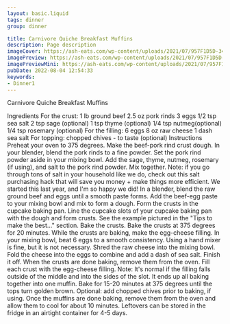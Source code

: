 ```yaml
---
layout: basic.liquid
tags: dinner
group: dinner

title: Carnivore Quiche Breakfast Muffins
description: Page description
imageCover: https://ash-eats.com/wp-content/uploads/2021/07/957F1D5D-3447-4DA1-AD3A-EE464D53AD13-1-800x1000.jpg
imagePreview: https://ash-eats.com/wp-content/uploads/2021/07/957F1D5D-3447-4DA1-AD3A-EE464D53AD13-1-800x1000.jpg
imagePreviewMini: https://ash-eats.com/wp-content/uploads/2021/07/957F1D5D-3447-4DA1-AD3A-EE464D53AD13-1-800x1000.jpg
pubDate: 2022-08-04 12:54:33
keywords:
- Dinner1
---
```


Carnivore Quiche Breakfast Muffins

Ingredients
For the crust:
1 lb ground beef
2.5 oz pork rinds
3 eggs
1/2 tsp sea salt
2 tsp sage (optional)
1 tsp thyme (optional)
1/4 tsp nutmeg(optional)
1/4 tsp rosemary (optional)
For the filling:
6 eggs
8 oz raw cheese
1 dash sea salt
For topping:
chopped chives - to taste (optional)
Instructions
Preheat your oven to 375 degrees.
Make the beef-pork rind crust dough.
In your blender, blend the pork rinds to a fine powder. Set the pork rind powder aside in your mixing bowl.
Add the sage, thyme, nutmeg, rosemary (if using), and salt to the pork rind powder. Mix together.
Note: if you go through tons of salt in your household like we do, check out this salt purchasing hack that will save you money + make things more efficient. We started this last year, and I'm so happy we did!
In a blender, blend the raw ground beef and eggs until a smooth paste forms.
Add the beef-egg paste to your mixing bowl and mix to form a dough.
Form the crusts in the cupcake baking pan.
Line the cupcake slots of your cupcake baking pan with the dough and form crusts. See the example pictured in the "Tips to make the best..." section.
Bake the crusts.
Bake the crusts at 375 degrees for 20 minutes.
While the crusts are baking, make the egg-cheese filling.
In your mixing bowl, beat 6 eggs to a smooth consistency. Using a hand mixer is fine, but it is not necessary.
Shred the raw cheese into the mixing bowl. Fold the cheese into the eggs to combine and add a dash of sea salt.
Finish it off.
When the crusts are done baking, remove them from the oven. Fill each crust with the egg-cheese filling.
Note: It's normal if the filling falls outside of the middle and into the sides of the slot. It ends up all baking together into one muffin.
Bake for 15-20 minutes at 375 degrees until the tops turn golden brown.
Optional: add chopped chives prior to baking, if using.
Once the muffins are done baking, remove them from the oven and allow them to cool for about 10 minutes.
Leftovers can be stored in the fridge in an airtight container for 4-5 days.


